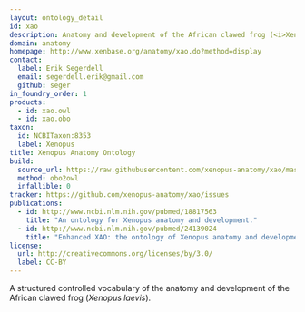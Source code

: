 ```yaml
---
layout: ontology_detail
id: xao
description: Anatomy and development of the African clawed frog (<i>Xenopus laevis</i>).
domain: anatomy
homepage: http://www.xenbase.org/anatomy/xao.do?method=display
contact:
  label: Erik Segerdell
  email: segerdell.erik@gmail.com
  github: seger
in_foundry_order: 1
products:
  - id: xao.owl
  - id: xao.obo
taxon:
  id: NCBITaxon:8353
  label: Xenopus
title: Xenopus Anatomy Ontology
build:
  source_url: https://raw.githubusercontent.com/xenopus-anatomy/xao/master/xenopus_anatomy.obo
  method: obo2owl
  infallible: 0
tracker: https://github.com/xenopus-anatomy/xao/issues
publications:
  - id: http://www.ncbi.nlm.nih.gov/pubmed/18817563
    title: "An ontology for Xenopus anatomy and development."
  - id: http://www.ncbi.nlm.nih.gov/pubmed/24139024
    title: "Enhanced XAO: the ontology of Xenopus anatomy and development underpins more accurate annotation of gene expression and queries on Xenbase."
license:
  url: http://creativecommons.org/licenses/by/3.0/
  label: CC-BY
---
```


A structured controlled vocabulary of the anatomy and development of the African clawed frog (<i>Xenopus laevis</i>).
